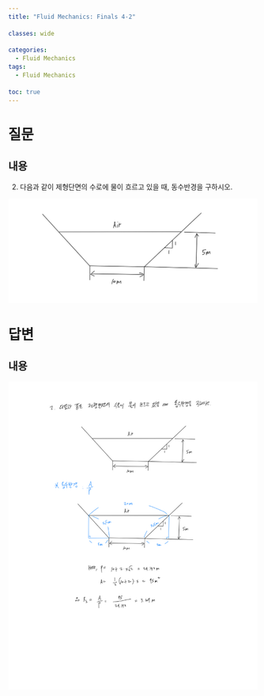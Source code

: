 ```yaml
---
title: "Fluid Mechanics: Finals 4-2"

classes: wide

categories:
  - Fluid Mechanics
tags:
  - Fluid Mechanics

toc: true
---
```


# 질문

## 내용

2. 다음과 같이 제형단면의 수로에 물이 흐르고 있을 때, 동수반경을 구하시오.

![Figure](/assets/images/fluid/finals/finals-2-figure.png)

# 답변

## 내용

![Answer](/assets/images/fluid/finals/finals-2.png)